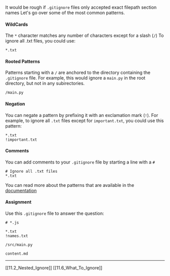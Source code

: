 It would be rough if ```.gitignore``` files only accepted exact filepath section names
Let's go over some of the most common patterns.

#### WildCards
The ```*``` character matches any number of characters except for a slash (```/```)
To ignore all .txt files, you could use:

```
*.txt
```

#### Rooted Patterns
Patterns starting with a ```/``` are anchored to the directory containing the ```.gitignore``` file. 
For example, this would ignore a ```main.py``` in the root directory, but not in any subirectories.

```
/main.py
```

#### Negation
You can negate a pattern by prefixing it with an exclamation mark (```!```).
For example, to ignore all ```.txt``` files except for ```important.txt```, you could use this pattern:

```
*.txt
!important.txt
```

#### Comments
You can add comments to your ```.gitignore``` file by starting a line with a ```#``` 

```
# Ignore all .txt files
*.txt
```

You can read more about the patterns that are available in the [documentation](https://git-scm.com/docs/gitignore#_pattern_format) 

#### Assignment
Use this ```.gitignore``` file to answer the question:

```
# *.js

*.txt
!names.txt

/src/main.py

content.md
```

---
[[11.2_Nested_Ignore]]
[[11.6_What_To_Ignore]]
